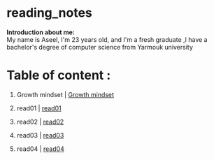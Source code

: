 # reading_notes
**Introduction about me:**  
  My name is Aseel, I'm 23 years old, and I'm a fresh graduate ,I have a bachelor's degree  of computer science from Yarmouk university

  # Table of content :

  1.  Growth mindset | [Growth mindset](https://aseelalasaad.github.io/reading_notes/Growth%20mindset)

  2.  read01 | [read01](https://aseelalasaad.github.io/reading_notes/read01)

  3. read02 | [read02](https://aseelalasaad.github.io/reading_notes/read02)
  4. read03 | [read03](https://aseelalasaad.github.io/reading_notes/read03)
  5. read04 | [read04](https://aseelalasaad.github.io/reading_notes/read04)
 



